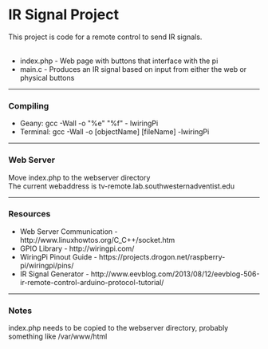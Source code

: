 <h1>IR Signal Project</h1>
This project is code for a remote control to send IR signals.
<br><br>
<ul>
  <li>index.php - Web page with buttons that interface with the pi</li>
  <li>main.c	- Produces an IR signal based on input from either the web or physical buttons</li>
</ul>
<hr>
<h3>Compiling</h3>
<ul>
	<li>Geany: gcc -Wall -o "%e" "%f" - lwiringPi</li>
	<li>Terminal: gcc -Wall -o [objectName] [fileName] -lwiringPi</li>
</ul>
<hr>
<h3>Web Server</h3>
<p>Move index.php to the webserver directory<br>The current webaddress is tv-remote.lab.southwesternadventist.edu</p>
<hr>
<h3>Resources</h3>
<ul>
	<li>Web Server Communication - http://www.linuxhowtos.org/C_C++/socket.htm</li>
	<li>GPIO Library - http://wiringpi.com/</li>
	<li>WiringPi Pinout Guide - https://projects.drogon.net/raspberry-pi/wiringpi/pins/</i>
	<li>IR Signal Generator - http://www.eevblog.com/2013/08/12/eevblog-506-ir-remote-control-arduino-protocol-tutorial/</li>
</ul>
<hr>
<h3>Notes</h3>
<p>index.php needs to be copied to the webserver directory, probably something like /var/www/html</p>
